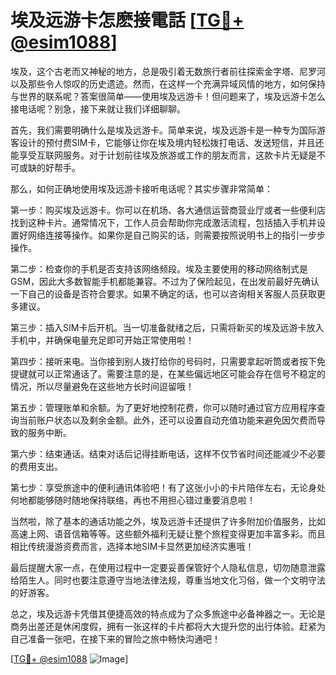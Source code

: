 # 埃及远游卡怎麽接電話 [[TG💪+ @esim1088](https://t.me/s/esim1088)]

埃及，这个古老而又神秘的地方，总是吸引着无数旅行者前往探索金字塔、尼罗河以及那些令人惊叹的历史遗迹。然而，在这样一个充满异域风情的地方，如何保持与世界的联系呢？答案很简单——使用埃及远游卡！但问题来了，埃及远游卡怎么接电话呢？别急，接下来就让我们详细聊聊。

首先，我们需要明确什么是埃及远游卡。简单来说，埃及远游卡是一种专为国际游客设计的预付费SIM卡，它能够让你在埃及境内轻松拨打电话、发送短信，并且还能享受互联网服务。对于计划前往埃及旅游或工作的朋友而言，这款卡片无疑是不可或缺的好帮手。

那么，如何正确地使用埃及远游卡接听电话呢？其实步骤非常简单：

第一步：购买埃及远游卡。你可以在机场、各大通信运营商营业厅或者一些便利店找到这种卡片。通常情况下，工作人员会帮助你完成激活流程，包括插入手机并设置好网络连接等操作。如果你是自己购买的话，则需要按照说明书上的指引一步步操作。

第二步：检查你的手机是否支持该网络频段。埃及主要使用的移动网络制式是GSM，因此大多数智能手机都能兼容。不过为了保险起见，在出发前最好先确认一下自己的设备是否符合要求。如果不确定的话，也可以咨询相关客服人员获取更多建议。

第三步：插入SIM卡后开机。当一切准备就绪之后，只需将新买的埃及远游卡放入手机中，并确保电量充足即可开始正常使用啦！

第四步：接听来电。当你接到别人拨打给你的号码时，只需要拿起听筒或者按下免提键就可以正常通话了。需要注意的是，在某些偏远地区可能会存在信号不稳定的情况，所以尽量避免在这些地方长时间逗留哦！

第五步：管理账单和余额。为了更好地控制花费，你可以随时通过官方应用程序查询当前账户状态以及剩余金额。此外，还可以设置自动充值功能来避免因欠费而导致的服务中断。

第六步：结束通话。结束对话后记得挂断电话，这样不仅节省时间还能减少不必要的费用支出。

第七步：享受旅途中的便利通讯体验吧！有了这张小小的卡片陪伴左右，无论身处何地都能够随时随地保持联络，再也不用担心错过重要消息啦！

当然啦，除了基本的通话功能之外，埃及远游卡还提供了许多附加价值服务，比如高速上网、语音信箱等等。这些额外福利无疑让整个旅程变得更加丰富多彩。而且相比传统漫游资费而言，选择本地SIM卡显然更加经济实惠哦！

最后提醒大家一点，在使用过程中一定要妥善保管好个人隐私信息，切勿随意泄露给陌生人。同时也要注意遵守当地法律法规，尊重当地文化习俗，做一个文明守法的好游客。

总之，埃及远游卡凭借其便捷高效的特点成为了众多旅途中必备神器之一。无论是商务出差还是休闲度假，拥有一张这样的卡片都将大大提升您的出行体验。赶紧为自己准备一张吧，在接下来的冒险之旅中畅快沟通吧！

[[TG💪+ @esim1088](https://t.me/s/esim1088) ![Image](https://i.postimg.cc/4NQfJmqS/Snipaste-2025-05-13-00-14-12.png)]